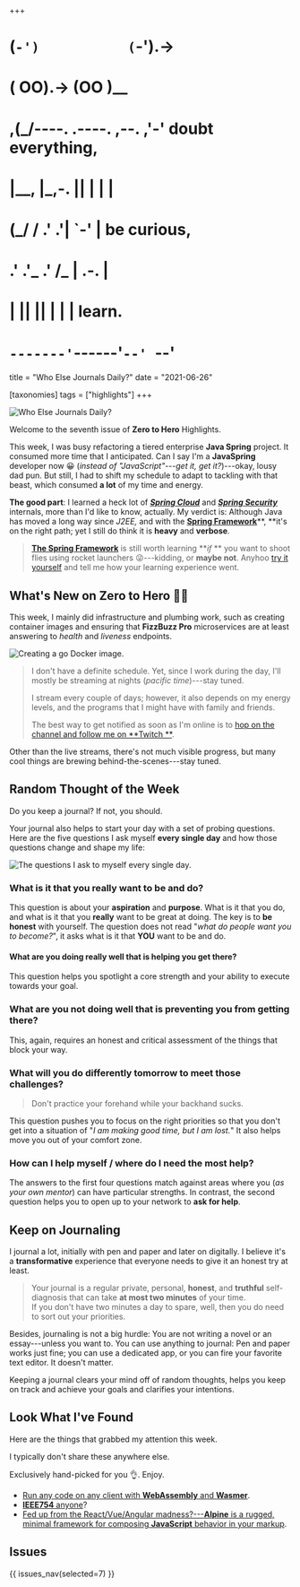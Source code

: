 +++
#   (`-')           (`-').->
#   ( OO).->        (OO )__
# ,(_/----. .----. ,--. ,'-' doubt everything,
# |__,    |\_,-.  ||  | |  |
#  (_/   /    .' .'|  `-'  | be curious,
#  .'  .'_  .'  /_ |  .-.  |
# |       ||      ||  | |  | learn.
# `-------'`------'`--' `--'

title = "Who Else Journals Daily?"
date = "2021-06-26"

[taxonomies]
tags = ["highlights"]
+++

![Who Else Journals Daily?](/images/size/w1200/2024/03/jornul.png)

Welcome to the seventh issue of **Zero to Hero** Highlights.

This week, I was busy refactoring a tiered enterprise **Java Spring** project.
It consumed more time that I anticipated. Can I say I'm a **JavaSpring**
developer now 😀 (*instead of "JavaScript"---get it, get it?*)---okay, lousy dad
pun. But still, I had to shift my schedule to adapt to tackling with that beast,
which consumed **a lot** of my time and energy.

**The good part**: I learned a heck lot of [**_Spring Cloud_**](https://spring.io/projects/spring-cloud) 
and [**_Spring Security_**](https://spring.io/projects/spring-security) internals, 
more than I'd like to know, actually. My verdict is: Although Java has moved a 
long way since _J2EE,_ and with the [**Spring Framework**](https://spring.io/)**,
**it's on the right path; yet I still do think it is **heavy** and **verbose**.

> [**The Spring Framework**](https://spring.io/) is still worth learning **_if_
** you want to shoot flies using rocket launchers 😜---kidding, or **maybe not**.
> Anyhoo [try it yourself](https://spring.io/) and tell me how your learning
> experience went.

## What's New on **Zero to Hero** 👩‍🍳

This week, I mainly did infrastructure and plumbing work, such as creating
container images and ensuring that **FizzBuzz Pro** microservices are at least
answering to _health_ and _liveness_ endpoints.

![Creating a go Docker image.](/images/2021/06/Screen-Shot-2021-06-26-at-2.11.45-PM.png)

> I don't have a definite schedule. Yet, since I work during the day, I'll
> mostly be streaming at nights (_pacific time_)---stay tuned.
>
> I stream every couple of days; however, it also depends on my energy levels,
> and the programs that I might have with family and friends.
>
> The best way to get notified as soon as I'm online is
> to [hop on the channel and follow me on **Twitch
**](https://twitch.tv/VadidekiVolkan "Follow me on Twitch.").

Other than the live streams, there's not much visible progress, but many cool
things are brewing behind-the-scenes---stay tuned.

## Random Thought of the Week

Do you keep a journal? If not, you should.

Your journal also helps to start your day with a set of probing questions. Here
are the five questions I ask myself **every single day** and how those questions
change and shape my life:

![The questions I ask to myself every single day.](/images/2021/06/checkin.jpg)

### What is it that you really want to be and do?

This question is about your **aspiration** and **purpose**. What is it that you
do, and what is it that you **really** want to be great at doing. The key is to
**be honest** with yourself. The question does not read "*what do people want
you to become?*", it asks what is it that **YOU** want to be and do.

#### What are you doing really well that is helping you get there?

This question helps you spotlight a core strength and your ability to execute
towards your goal.

### What are you not doing well that is preventing you from getting there?

This, again, requires an honest and critical assessment of the things that block
your way.

### What will you do differently tomorrow to meet those challenges?

> Don't practice your forehand while your backhand sucks.

This question pushes you to focus on the right priorities so that you don't get
into a situation of "*I am making good time, but I am lost.*" It also helps move
you out of your comfort zone.

### How can I help myself / where do I need the most help?

The answers to the first four questions match against areas where you (*as your
own mentor*) can have particular strengths. In contrast, the second question
helps you to open up to your network to **ask for help**.

## Keep on Journaling

I journal a lot, initially with pen and paper and later on digitally. I believe
it's a **transformative** experience that everyone needs to give it an honest
try at least.

> Your journal is a regular private, personal, **honest**, and **truthful**
> self-diagnosis that can take **at most two minutes** of your time.  
> If you don't have two minutes a day to spare, well, then you do need to sort
> out your priorities.

Besides, journaling is not a big hurdle: You are not writing a novel or an
essay---unless you want to. You can use anything to journal: Pen and paper works
just fine; you can use a dedicated app, or you can fire your favorite text
editor. It doesn't matter.

Keeping a journal clears your mind off of random thoughts, helps you keep on
track and achieve your goals and clarifies your intentions.

## Look What I've Found

Here are the things that grabbed my attention this week.

I typically don't share these anywhere else.

Exclusively hand-picked for you 👌. Enjoy.

* [Run any code on any client with **WebAssembly** and **Wasmer**](https://wasmer.io/).
* [**IEEE754** anyone](https://0.30000000000000004.com/)?
* [Fed up from the React/Vue/Angular madness?---**Alpine** is a rugged, minimal 
  framework for composing **JavaScript** behavior in your markup](https://github.com/alpinejs/alpine).

## Issues

{{ issues_nav(selected=7) }}